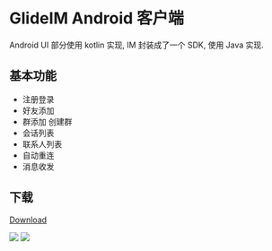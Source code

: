 # GlideIM Android 客户端

Android UI 部分使用 kotlin 实现, IM 封装成了一个 SDK, 使用 Java 实现.

## 基本功能

- 注册登录
- 好友添加
- 群添加 创建群
- 会话列表
- 联系人列表
- 自动重连
- 消息收发

## 下载 

[Download](https://github.com/Glide-IM/Glide-IM-Android/releases)

<img src="https://raw.githubusercontent.com/Glide-IM/Glide-IM-Android/master/img/a.png"/>

<img src="https://raw.githubusercontent.com/Glide-IM/Glide-IM-Android/master/img/b.png"/>
